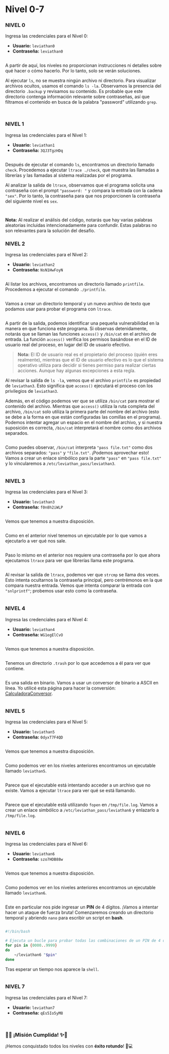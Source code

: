 # Nivel 0-7

### NIVEL 0

Ingresa las credenciales para el Nivel 0:

* **Usuario:** `leviathan0`
* **Contraseña:** `leviathan0`

<figure><img src="../../../.gitbook/assets/image (419).png" alt=""><figcaption></figcaption></figure>

A partir de aquí, los niveles no proporcionan instrucciones ni detalles sobre qué hacer o cómo hacerlo. Por lo tanto, solo se verán soluciones.

Al ejecutar `ls`, no se muestra ningún archivo ni directorio. Para visualizar archivos ocultos, usamos el comando `ls -la`. Observamos la presencia del directorio `.backup` y revisamos su contenido. Es probable que este directorio contenga información relevante sobre contraseñas, así que filtramos el contenido en busca de la palabra "password" utilizando `grep`.

<figure><img src="../../../.gitbook/assets/image (420).png" alt=""><figcaption></figcaption></figure>

<figure><img src="../../../.gitbook/assets/image (421).png" alt=""><figcaption></figcaption></figure>

### NIVEL 1

Ingresa las credenciales para el Nivel 1:

* **Usuario:** `leviathan1`
* **Contraseña:** `3QJ3TgzHDq`

<figure><img src="../../../.gitbook/assets/image (422).png" alt=""><figcaption></figcaption></figure>

Después de ejecutar el comando `ls`, encontramos un directorio llamado `check`. Procedemos a ejecutar `ltrace ./check`, que muestra las llamadas a librerías y las llamadas al sistema realizadas por el programa.

Al analizar la salida de `ltrace`, observamos que el programa solicita una contraseña con el prompt `"password: "` y compara la entrada con la cadena `"sex"`. Por lo tanto, la contraseña para que nos proporcionen la contraseña del siguiente nivel es `sex`.

<figure><img src="../../../.gitbook/assets/Captura de pantalla 2024-08-21 123212.png" alt=""><figcaption></figcaption></figure>

<figure><img src="../../../.gitbook/assets/image (423).png" alt=""><figcaption></figcaption></figure>

**Nota:** Al realizar el análisis del código, notarás que hay varias palabras aleatorias incluidas intencionadamente para confundir. Estas palabras no son relevantes para la solución del desafío.

### NIVEL 2

Ingresa las credenciales para el Nivel 2:

* **Usuario:** `leviathan2`
* **Contraseña:** `NsN1HwFoyN`

<figure><img src="../../../.gitbook/assets/image (424).png" alt=""><figcaption></figcaption></figure>

Al listar los archivos, encontramos un directorio llamado `printfile`. Procedemos a ejecutar el comando `./printfile`.

<figure><img src="../../../.gitbook/assets/image (425).png" alt=""><figcaption></figcaption></figure>

Vamos a crear un directorio temporal y un nuevo archivo de texto que podamos usar para probar el programa con `ltrace`.

<figure><img src="../../../.gitbook/assets/image (252).png" alt=""><figcaption></figcaption></figure>

A partir de la salida, podemos identificar una pequeña vulnerabilidad en la manera en que funciona este programa. Si observas detenidamente, notarás que se llaman las funciones `access()` y `/bin/cat` en el archivo de entrada. La función `access()` verifica los permisos basándose en el ID de usuario real del proceso, en lugar del ID de usuario efectivo.

> **Nota:** El ID de usuario real es el propietario del proceso (quién eres realmente), mientras que el ID de usuario efectivo es lo que el sistema operativo utiliza para decidir si tienes permiso para realizar ciertas acciones. Aunque hay algunas excepciones a esta regla.

Al revisar la salida de `ls -la`, vemos que el archivo `printfile` es propiedad de `leviathan3`. Esto significa que `access()` ejecutará el proceso con los privilegios de `leviathan3`.

Además, en el código podemos ver que se utiliza `/bin/cat` para mostrar el contenido del archivo. Mientras que `access()` utiliza la ruta completa del archivo, `/bin/cat` solo utiliza la primera parte del nombre del archivo (esto se debe a la forma en que están configuradas las comillas en el programa). Podemos intentar agregar un espacio en el nombre del archivo, y si nuestra suposición es correcta, `/bin/cat` interpretará el nombre como dos archivos separados.

<figure><img src="../../../.gitbook/assets/image (253).png" alt=""><figcaption></figcaption></figure>

Como puedes observar, `/bin/cat` interpreta `"pass file.txt"` como dos archivos separados: `"pass"` y `"file.txt"`. ¡Podemos aprovechar esto! Vamos a crear un enlace simbólico para la parte `"pass"` en `"pass file.txt"` y lo vincularemos a `/etc/leviathan_pass/leviathan3`.

<figure><img src="../../../.gitbook/assets/image (254).png" alt=""><figcaption></figcaption></figure>

### NIVEL 3

Ingresa las credenciales para el Nivel 3:

* **Usuario:** `leviathan3`
* **Contraseña:** `f0n8h2iWLP`

<figure><img src="../../../.gitbook/assets/image (255).png" alt=""><figcaption></figcaption></figure>

Vemos que tenemos a nuestra disposición.

<figure><img src="../../../.gitbook/assets/image (256).png" alt=""><figcaption></figcaption></figure>

Como en el anterior nivel tenemos un ejecutable por lo que vamos a ejecutarlo a ver qué nos sale.

<figure><img src="../../../.gitbook/assets/image (257).png" alt=""><figcaption></figcaption></figure>

Paso lo mismo en el anterior nos requiere una contraseña por lo que ahora ejecutamos `ltrace` para ver que librerías llama este programa.

<figure><img src="../../../.gitbook/assets/image (258).png" alt=""><figcaption></figcaption></figure>

Al revisar la salida de `ltrace`, podemos ver que `strcmp` se llama dos veces. Esto intenta ocultarnos la contraseña principal, pero centrémonos en la que compara nuestra entrada. Vemos que intenta comparar la entrada con `"snlprintf"`; probemos usar esto como la contraseña.

<figure><img src="../../../.gitbook/assets/image (260).png" alt=""><figcaption></figcaption></figure>

### NIVEL 4

Ingresa las credenciales para el Nivel 4:

* **Usuario:** `leviathan4`
* **Contraseña:** `WG1egElCvO`

<figure><img src="../../../.gitbook/assets/image (261).png" alt=""><figcaption></figcaption></figure>

Vemos que tenemos a nuestra disposición.

<figure><img src="../../../.gitbook/assets/image (262).png" alt=""><figcaption></figcaption></figure>

Tenemos un directorio `.trash` por lo que accedemos a él para ver que contiene.

<figure><img src="../../../.gitbook/assets/image (263).png" alt=""><figcaption></figcaption></figure>

Es una salida en binario. Vamos a usar un conversor de binario a ASCII en línea. Yo utilicé esta página para hacer la conversión: [CalculadoraConversor](https://www.calculadoraconversor.com/binario-a-ascii/#google\_vignette).&#x20;

<figure><img src="../../../.gitbook/assets/image (264).png" alt=""><figcaption></figcaption></figure>

### NIVEL 5

Ingresa las credenciales para el Nivel 5:

* **Usuario:** `leviathan5`
* **Contraseña:** `0dyxT7F4QD`

<figure><img src="../../../.gitbook/assets/image (265).png" alt=""><figcaption></figcaption></figure>

Vemos que tenemos a nuestra disposición.

<figure><img src="../../../.gitbook/assets/image (266).png" alt=""><figcaption></figcaption></figure>

Como podemos ver en los niveles anteriores encontramos un ejecutable llamado `leviathan5`.

<figure><img src="../../../.gitbook/assets/image (267).png" alt=""><figcaption></figcaption></figure>

Parece que el ejecutable está intentando acceder a un archivo que no existe. Vamos a ejecutar `ltrace` para ver qué se está llamando.

<figure><img src="../../../.gitbook/assets/image (268).png" alt=""><figcaption></figcaption></figure>

Parece que el ejecutable está utilizando `fopen` en `/tmp/file.log`. Vamos a crear un enlace simbólico a `/etc/leviathan_pass/leviathan6` y enlazarlo a `/tmp/file.log`.

<figure><img src="../../../.gitbook/assets/image (269).png" alt=""><figcaption></figcaption></figure>

### NIVEL 6

Ingresa las credenciales para el Nivel 6:

* **Usuario:** `leviathan6`
* **Contraseña:** `szo7HDB88w`

<figure><img src="../../../.gitbook/assets/image (270).png" alt=""><figcaption></figcaption></figure>

Vemos que tenemos a nuestra disposición.

<figure><img src="../../../.gitbook/assets/image (271).png" alt=""><figcaption></figcaption></figure>

Como podemos ver en los niveles anteriores encontramos un ejecutable llamado `leviathan6`.

<figure><img src="../../../.gitbook/assets/image (272).png" alt=""><figcaption></figcaption></figure>

Este en particular nos pide ingresar un **PIN** de 4 dígitos. ¡Vamos a intentar hacer un ataque de fuerza bruta! Comenzaremos creando un directorio temporal y abriendo `nano` para escribir un script en **bash**.

<figure><img src="../../../.gitbook/assets/image (273).png" alt=""><figcaption></figcaption></figure>

```bash
#!/bin/bash

# Ejecuta un bucle para probar todas las combinaciones de un PIN de 4 dígitos
for pin in {0000..9999}
do
    ~/leviathan6 "$pin"
done
```

Tras esperar un tiempo nos aparece la `shell`.

<figure><img src="../../../.gitbook/assets/image (274).png" alt=""><figcaption></figcaption></figure>

### NIVEL 7

Ingresa las credenciales para el Nivel 7:

* **Usuario:** `leviathan7`
* **Contraseña:** `qEs5Io5yM8`

<figure><img src="../../../.gitbook/assets/image (275).png" alt=""><figcaption></figcaption></figure>

<figure><img src="../../../.gitbook/assets/image (276).png" alt=""><figcaption></figcaption></figure>

### 🎉✨ ¡Misión Cumplida! ✨🎉

¡Hemos conquistado todos los niveles con **éxito rotundo**! 🚀💻

